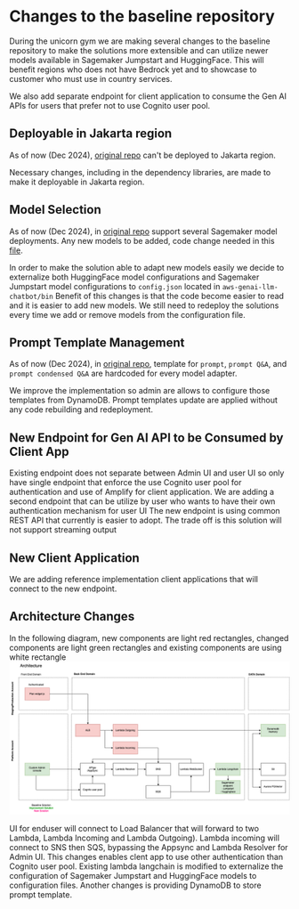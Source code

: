 # Changes to the baseline repository #

During the unicorn gym we are making several changes to the baseline repository to make the solutions more extensible and can utilize newer models available in Sagemaker Jumpstart and HuggingFace. 
This will benefit regions who does not have Bedrock yet and to showcase to customer who must use in country services.

We also add separate endpoint for client application to consume the Gen AI APIs for users that prefer not to use Cognito user pool.

## Deployable in Jakarta region
As of now (Dec 2024), [original repo](https://github.com/aws-samples/aws-genai-llm-chatbot) can't be deployed to Jakarta region.

Necessary changes, including in the dependency libraries, are made to make it deployable in Jakarta region.

## Model Selection
As of now (Dec 2024), in [original repo](https://github.com/aws-samples/aws-genai-llm-chatbot) support several Sagemaker model deployments.
Any new models to be added, code change needed in this [file](https://github.com/aws-samples/aws-genai-llm-chatbot/blob/main/lib/models/index.ts).

In order to make the solution able to adapt new models easily we decide to externalize both HuggingFace model configurations and Sagemaker Jumpstart model configurations to `config.json` located in `aws-genai-llm-chatbot/bin`
Benefit of this changes is that the code become easier to read and it is easier to add new models.
We still need to redeploy the solutions every time we add or remove models from the configuration file.

## Prompt Template Management
As of now (Dec 2024), in [original repo](https://github.com/aws-samples/aws-genai-llm-chatbot), template for `prompt`, `prompt Q&A`, and `prompt condensed Q&A` are hardcoded for every model adapter.

We improve the implementation so admin are allows to configure those templates from DynamoDB. Prompt templates update are applied without any code rebuilding and redeployment.


## New Endpoint for Gen AI API to be Consumed by Client App
Existing endpoint does not separate between Admin UI and user UI so only have single endpoint that enforce the use Cognito user pool for authentication and use of Amplify for client application.
We are adding a second endpoint that can be utilize by user who wants to have their own authentication mechanism for user UI
The new endpoint is using common REST API that currently is easier to adopt. The trade off is this solution will not support streaming output

## New Client Application
We are adding reference implementation client applications that will connect to the new endpoint.

## Architecture Changes

In the following diagram, new components are light red rectangles, changed components are light green rectangles and existing components are using white rectangle 
![Architecture Diagram](./image/General%20TAP-unicorn-Page-1.drawio.png)

UI for enduser will connect to Load Balancer that will forward to two Lambda, Lambda Incoming and Lambda Outgoing). Lambda incoming will connect to SNS then SQS, bypassing the Appsync and Lambda Resolver for Admin UI. This changes enables clent app to use other authentication than Cognito user pool.
Existing lambda langchain is modified to externalize the configuration of Sagemaker Jumpstart and HuggingFace models to configuration files.
Another changes is providing DynamoDB to store prompt template.


